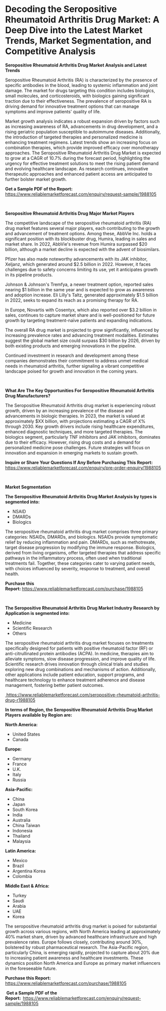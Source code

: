 <p><h1>Decoding the Seropositive Rheumatoid Arthritis Drug Market: A Deep Dive into the Latest Market Trends, Market Segmentation, and Competitive Analysis</h1></p><p><strong>Seropositive Rheumatoid Arthritis Drug Market Analysis and Latest Trends</strong></p>
<p><p>Seropositive Rheumatoid Arthritis (RA) is characterized by the presence of specific antibodies in the blood, leading to systemic inflammation and joint damage. The market for drugs targeting this condition includes biologics, small molecules, and corticosteroids, with biologics gaining significant traction due to their effectiveness. The prevalence of seropositive RA is driving demand for innovative treatment options that can manage symptoms and improve patients' quality of life.</p><p>Market growth analysis indicates a robust expansion driven by factors such as increasing awareness of RA, advancements in drug development, and a rising geriatric population susceptible to autoimmune diseases. Additionally, the introduction of targeted therapies and personalized medicine is enhancing treatment regimens. Latest trends show an increasing focus on combination therapies, which provide improved efficacy over monotherapy approaches. The Seropositive Rheumatoid Arthritis Drug Market is expected to grow at a CAGR of 10.7% during the forecast period, highlighting the urgency for effective treatment solutions to meet the rising patient demand and evolving healthcare landscape. As research continues, innovative therapeutic approaches and enhanced patient access are anticipated to further bolster market growth.</p></p>
<p><strong>Get a Sample PDF of the Report:&nbsp;</strong> <a href="https://www.reliablemarketforecast.com/enquiry/request-sample/1988105?utm_campaign=3619&utm_medium=2&utm_source=Github&utm_content=ia&utm_term=19042025&utm_id=seropositive-rheumatoid-arthritis-drug">https://www.reliablemarketforecast.com/enquiry/request-sample/1988105</a></p>
<p>&nbsp;</p>
<p><strong>Seropositive Rheumatoid Arthritis Drug Major Market Players</strong></p>
<p><p>The competitive landscape of the seropositive rheumatoid arthritis (RA) drug market features several major players, each contributing to the growth and advancement of treatment options. Among these, AbbVie Inc. holds a significant position with its blockbuster drug, Humira, leading in sales and market share. In 2022, AbbVie's revenue from Humira surpassed $20 billion, although a market decline is expected with the advent of biosimilars.</p><p>Pfizer has also made noteworthy advancements with its JAK inhibitor, Xeljanz, which generated around $2.5 billion in 2022. However, it faces challenges due to safety concerns limiting its use, yet it anticipates growth in its pipeline products.</p><p>Johnson & Johnson's Tremfya, a newer treatment option, reported sales nearing $1 billion in the same year and is expected to grow as awareness and adoption increase. Eli Lilly's Taltz, generated approximately $1.5 billion in 2022, seeks to expand its reach as a promising therapy for RA.</p><p>In Europe, Novartis with Cosentyx, which also reported over $3.2 billion in sales, continues to capture market share and is well-positioned for future growth by targeting treatment-naïve patients and expanding indications.</p><p>The overall RA drug market is projected to grow significantly, influenced by increasing prevalence rates and advancing treatment modalities. Estimates suggest the global market size could surpass $30 billion by 2026, driven by both existing products and emerging innovations in the pipeline.</p><p>Continued investment in research and development among these companies demonstrates their commitment to address unmet medical needs in rheumatoid arthritis, further signaling a vibrant competitive landscape poised for growth and innovation in the coming years.</p></p>
<p>&nbsp;</p>
<p><strong>What Are The Key Opportunities For Seropositive Rheumatoid Arthritis Drug Manufacturers?</strong></p>
<p><p>The Seropositive Rheumatoid Arthritis drug market is experiencing robust growth, driven by an increasing prevalence of the disease and advancements in biologic therapies. In 2023, the market is valued at approximately $XX billion, with projections estimating a CAGR of X% through 2030. Key growth drivers include rising healthcare expenditures, enhanced diagnostic techniques, and more targeted therapies. The biologics segment, particularly TNF inhibitors and JAK inhibitors, dominates due to their efficacy. However, rising drug costs and a demand for personalized medicine pose challenges. Future strategies will focus on innovation and expansion in emerging markets to sustain growth.</p></p>
<p><strong>Inquire or Share Your Questions If Any Before Purchasing This Report:</strong> <a href="https://www.reliablemarketforecast.com/enquiry/pre-order-enquiry/1988105?utm_campaign=3619&utm_medium=2&utm_source=Github&utm_content=ia&utm_term=19042025&utm_id=seropositive-rheumatoid-arthritis-drug">https://www.reliablemarketforecast.com/enquiry/pre-order-enquiry/1988105</a></p>
<p>&nbsp;</p>
<p><strong>Market Segmentation</strong></p>
<p><strong>The Seropositive Rheumatoid Arthritis Drug Market Analysis by types is segmented into:</strong></p>
<p><ul><li>NSAID</li><li>DMARDs</li><li>Biologics</li></ul></p>
<p><p>The seropositive rheumatoid arthritis drug market comprises three primary categories: NSAIDs, DMARDs, and biologics. NSAIDs provide symptomatic relief by reducing inflammation and pain. DMARDs, such as methotrexate, target disease progression by modifying the immune response. Biologics, derived from living organisms, offer targeted therapies that address specific pathways in the inflammatory process, often used when traditional treatments fail. Together, these categories cater to varying patient needs, with choices influenced by severity, response to treatment, and overall health.</p></p>
<p><strong>Purchase this Report:&nbsp;</strong><a href="https://www.reliablemarketforecast.com/purchase/1988105?utm_campaign=3619&utm_medium=2&utm_source=Github&utm_content=ia&utm_term=19042025&utm_id=seropositive-rheumatoid-arthritis-drug">https://www.reliablemarketforecast.com/purchase/1988105</a></p>
<p>&nbsp;</p>
<p><strong>The Seropositive Rheumatoid Arthritis Drug Market Industry Research by Application is segmented into:</strong></p>
<p><ul><li>Medicine</li><li>Scientific Research</li><li>Others</li></ul></p>
<p><p>The seropositive rheumatoid arthritis drug market focuses on treatments specifically designed for patients with positive rheumatoid factor (RF) or anti-citrullinated protein antibodies (ACPA). In medicine, therapies aim to alleviate symptoms, slow disease progression, and improve quality of life. Scientific research drives innovation through clinical trials and studies exploring new drug combinations and mechanisms of action. Additionally, other applications include patient education, support programs, and healthcare technology to enhance treatment adherence and disease management, fostering better patient outcomes.</p></p>
<p><a href="https://www.reliablemarketforecast.com/seropositive-rheumatoid-arthritis-drug-r1988105?utm_campaign=3619&utm_medium=2&utm_source=Github&utm_content=ia&utm_term=19042025&utm_id=seropositive-rheumatoid-arthritis-drug">&nbsp;https://www.reliablemarketforecast.com/seropositive-rheumatoid-arthritis-drug-r1988105</a></p>
<p><strong>In terms of Region, the Seropositive Rheumatoid Arthritis Drug Market Players available by Region are:</strong></p>
<p>
    <p> <strong> North America: </strong>
        <ul>
            <li>United States</li>
            <li>Canada</li>
        </ul>
        </p> 
    <p> <strong> Europe: </strong>
        <ul>
            <li>Germany</li>
            <li>France</li>
            <li>U.K.</li>
            <li>Italy</li>
            <li>Russia</li>
        </ul>
        </p> 
    <p> <strong> Asia-Pacific: </strong>
        <ul>
            <li>China</li>
            <li>Japan</li>
            <li>South Korea</li>
            <li>India</li>
            <li>Australia</li>
            <li>China Taiwan</li>
            <li>Indonesia</li>
            <li>Thailand</li>
            <li>Malaysia</li>
        </ul>
        </p> 
    <p> <strong> Latin America: </strong>
        <ul>
            <li>Mexico</li>
            <li>Brazil</li>
            <li>Argentina Korea</li>
            <li>Colombia</li>
        </ul>
        </p> 
    <p> <strong> Middle East & Africa: </strong>
        <ul>
            <li>Turkey</li>
            <li>Saudi</li>
            <li>Arabia</li>
            <li>UAE</li>
            <li>Korea</li>
        </ul>
    </p>
    </p>
<p><p>The seropositive rheumatoid arthritis drug market is poised for substantial growth across various regions, with North America leading at approximately 40% market share, driven by advanced healthcare infrastructure and high prevalence rates. Europe follows closely, contributing around 30%, bolstered by robust pharmaceutical research. The Asia-Pacific region, particularly China, is emerging rapidly, projected to capture about 20% due to increasing patient awareness and healthcare investments. These dynamics position North America and Europe as primary market influencers in the foreseeable future.</p></p>
<p><strong>Purchase this Report: </strong><a href="https://www.reliablemarketforecast.com/purchase/1988105?utm_campaign=3619&utm_medium=2&utm_source=Github&utm_content=ia&utm_term=19042025&utm_id=seropositive-rheumatoid-arthritis-drug">https://www.reliablemarketforecast.com/purchase/1988105</a></p>
<p>&nbsp;<strong>Get a Sample PDF of the Report:&nbsp;&nbsp;</strong><a href="https://www.reliablemarketforecast.com/enquiry/request-sample/1988105?utm_campaign=3619&utm_medium=2&utm_source=Github&utm_content=ia&utm_term=19042025&utm_id=seropositive-rheumatoid-arthritis-drug">https://www.reliablemarketforecast.com/enquiry/request-sample/1988105</a></p>
<p><strong></strong></p>
<p><p></p><p></p><p></p></p>